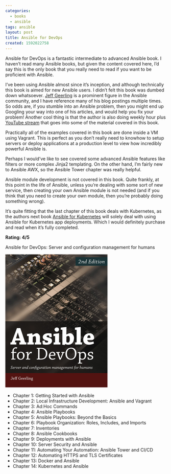 ```yaml
---
categories:
  - books
  - ansible
tags: ansible
layout: post
title: Ansible for DevOps
created: 1592022758
---
```


Ansible for DevOps is a fantastic intermediate to advanced Ansible book. I haven’t read many Ansible books, but given the content covered here, I’d say this is the only book that you really need to read if you want to be proficient with Ansible.

I’ve been using Ansible almost since it’s inception, and although technically this book is aimed for new Ansible users. I didn’t felt this book was dumbed down whatsoever.  <a href="https://www.jeffgeerling.com/" target="_blank">Jeff Geerling</a>  is a prominent figure in the Ansible community, and I have reference many of his blog postings multiple times. So odds are, if you stumble into an Ansible problem, then you might end up Googling your way into one of his articles, and would help you fix your problem! Another cool thing is that the author is also doing weekly hour plus <a href="https://www.youtube.com/watch?v=goclfp6a2IQ&list=PL2_OBreMn7FqZkvMYt6ATmgC0KAGGJNAN
" target="_blank">YouTube stream</a> that goes into some of the material covered in this book. 

Practically all of the examples covered in this book are done inside a VM using Vagrant. This is perfect as you don’t really need to knowhow  to setup servers or deploy applications at a production level to view how incredibly powerful Ansible is. 

Perhaps I would’ve like to see covered some advanced Ansible features like filters or more complex Jinja2 templating. On the other hand, I’m fairly new to Ansible AWX, so the Ansible Tower chapter was really helpful.

Ansible module development is not covered in this book. Quite frankly, at this point in the life of Ansible, unless you’re dealing with some sort of new service, then creating your own Ansible module is not needed (and if you think that you need to create your own module, then you’re probably doing something wrong).

It’s quite fitting that the last chapter of this book deals with Kubernetes, as the authors next book <a href="https://leanpub.com/ansible-for-kubernetes" target="_blank">Ansible for Kubernetes</a> will solely deal with using Ansible for Kubernetes app deployments. Which I would definitely purchase and read when it’s fully completed.


**Rating: 4/5**

Ansible for DevOps: Server and configuration management for humans

<a href="https://leanpub.com/ansible-for-devops" target="_blank"><img src="/assets/books/ansible-for-devops.jpg"></a>

* Chapter 1: Getting Started with Ansible
* Chapter 2:  Local Infrastructure Development: Ansible and Vagrant
* Chapter 3: Ad:Hoc Commands
* Chapter 4: Ansible Playbooks
* Chapter 5: Ansible Playbooks: Beyond the Basics
* Chapter 6: Playbook Organization: Roles, Includes, and Imports
* Chapter 7: Inventories
* Chapter 8: Ansible Cookbooks
* Chapter 9: Deployments with Ansible
* Chapter 10: Server Security and Ansible
* Chapter 11: Automating Your Automation: Ansible Tower and CI/CD
* Chapter 12: Automating HTTPS and TLS Certificates
* Chapter 13: Docker and Ansible
* Chapter 14: Kubernetes and Ansible
